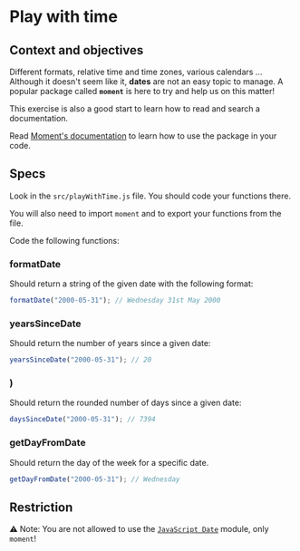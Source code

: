 # Play with time

## Context and objectives

Different formats, relative time and time zones, various calendars ... Although it doesn't seem like it, **dates** are not an easy topic to manage.
A popular package called **`moment`** is here to try and help us on this matter!

This exercise is also a good start to learn how to read and search a documentation.

Read [Moment's documentation](https://momentjs.com/) to learn how to use the package in your code.

## Specs

Look in the `src/playWithTime.js` file. You should code your functions there.

You will also need to import `moment` and to export your functions from the file.

Code the following functions:

### formatDate

Should return a string of the given date with the following format:

```js
formatDate("2000-05-31"); // Wednesday 31st May 2000
```

### yearsSinceDate

Should return the number of years since a given date:

```js
yearsSinceDate("2000-05-31"); // 20
```

### )

Should return the rounded number of days since a given date:

```js
daysSinceDate("2000-05-31"); // 7394
```

### getDayFromDate

Should return the day of the week for a specific date.

```js
getDayFromDate("2000-05-31"); // Wednesday
```

## Restriction

⚠️ Note: You are not allowed to use the [`JavaScript Date`](https://developer.mozilla.org/en-US/docs/Web/JavaScript/Reference/Global_Objects/Date) module, only `moment`!
